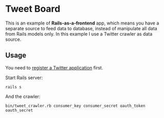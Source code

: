 # Tweet Board

This is an example of **Rails-as-a-frontend** app, which means you have a separate source to feed data to database, instead of manipulate all data from Rails models only. In this example I use a Twitter crawler as data source.

## Usage

You need to [register a Twitter application](https://dev.twitter.com/apps/new) first.

Start Rails server:

    rails s
    
And the crawler:

    bin/tweet_crawler.rb consumer_key consumer_secret oauth_token oauth_secret
    